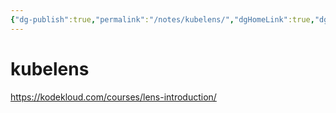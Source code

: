 ```yaml
---
{"dg-publish":true,"permalink":"/notes/kubelens/","dgHomeLink":true,"dgPassFrontmatter":false,"dgShowBacklinks":true,"dgShowLocalGraph":true}
---
```


# kubelens

https://kodekloud.com/courses/lens-introduction/
